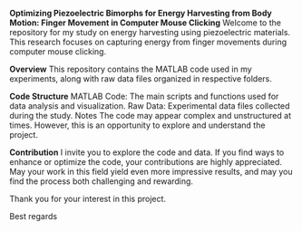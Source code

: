 **Optimizing Piezoelectric Bimorphs for Energy Harvesting from Body Motion: Finger Movement in Computer Mouse Clicking**
Welcome to the repository for my study on energy harvesting using piezoelectric materials. This research focuses on capturing energy from finger movements during computer mouse clicking.

**Overview**
This repository contains the MATLAB code used in my experiments, along with raw data files organized in respective folders.

**Code Structure**
MATLAB Code: The main scripts and functions used for data analysis and visualization.
Raw Data: Experimental data files collected during the study.
Notes
The code may appear complex and unstructured at times. However, this is an opportunity to explore and understand the project.

**Contribution**
I invite you to explore the code and data. If you find ways to enhance or optimize the code, your contributions are highly appreciated. May your work in this field yield even more impressive results, and may you find the process both challenging and rewarding.

Thank you for your interest in this project.

Best regards
